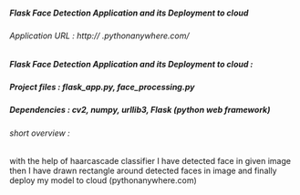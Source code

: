 ##### Flask Face Detection Application and its Deployment to cloud

###### Application URL : http:// .pythonanywhere.com/


##### Flask Face Detection Application and its Deployment to cloud :

##### Project files : flask_app.py, face_processing.py

##### Dependencies : cv2, numpy, urllib3, Flask (python web framework)

###### short overview :

with the help of haarcascade classifier I have detected face in given image 
then I have drawn rectangle around detected faces in image
and finally deploy my model to cloud (pythonanywhere.com)

